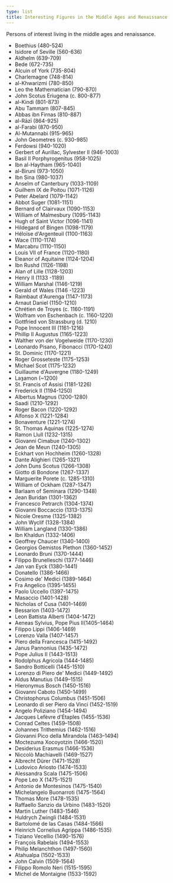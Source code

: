 ```yaml
---
type: list
title: Interesting Figures in the Middle Ages and Renaissance
---
```

Persons of interest living in the middle ages and renaissance.

- Boethius (480-524)
- Isidore of Seville (560-636)
- Aldhelm (639-709)
- Bede (672-735)
- Alcuin of York (735-804)
- Charlemagne (748-814)
- al-Khwarizmi (780-850)
- Leo the Mathematician (790-870)
- John Scotus Eriugena (c. 800-877)
- al-Kindi (801-873)
- Abu Tammam (807-845)
- Abbas ibn Firnas (810-887)
- al-Rāzī (864-925)
- al-Farabi (870-950)
- Al-Mutannabi (915-965)
- John Geometres (c. 930-985)
- Ferdowsi (940-1020)
- Gerbert of Aurillac, Sylvester II (946-1003)
- Basil II Porphyrogenitus (958-1025)
- Ibn al-Haytham (965-1040)
- al-Biruni (973-1050)
- Ibn Sina (980-1037)
- Anselm of Canterbury (1033-1109)
- Guilhem IX de Poitou (1071-1126)
- Peter Abelard (1079-1142)
- Abbot Suger (1081-1151)
- Bernard of Clairvaux (1090-1153)
- William of Malmesbury (1095-1143)
- Hugh of Saint Victor (1096-1141)
- Hildegard of Bingen (1098-1179)
- Héloïse d'Argenteuil (1100-1163)
- Wace (1110-1174)
- Marcabru (1110-1150)
- Louis VII of France (1120-1180)
- Eleanor of Aquitaine (1124-1204)
- Ibn Rushd (1126-1198)
- Alan of Lille (1128-1203)
- Henry II (1133 -1189)
- William Marshal (1146-1219)
- Gerald of Wales (1146 -1223)
- Raimbaut d'Aurenga (1147-1173)
- Arnaut Daniel (1150-1210)
- Chrétien de Troyes (c. 1160-1191)
- Wolfram von Eschenbach (c. 1160-1220)
- Gottfried von Strassburg (d. 1210)
- Pope Innocent III (1161-1216)
- Phillip II Augustus (1165-1223)
- Walther von der Vogelweide (1170-1230)
- Leonardo Pisano, Fibonacci (1170-1240)
- St. Dominic (1170-1221)
- Roger Grosseteste (1175-1253)
- Michael Scot (1175-1232)
- Guillaume d'Auvergne (1180-1249)
- Laȝamon (~1200)
- St. Francis of Assisi (1181-1226)
- Frederick II (1194-1250)
- Albertus Magnus (1200-1280)
- Saadi (1210-1292)
- Roger Bacon (1220-1292)
- Alfonso X (1221-1284)
- Bonaventure (1221-1274)
- St. Thomas Aquinas (1225-1274)
- Ramon Llull (1232-1315)
- Giovanni Cimabue (1240-1302)
- Jean de Meun (1240-1305)
- Eckhart von Hochheim (1260-1328)
- Dante Alighieri (1265-1321)
- John Duns Scotus (1266-1308)
- Giotto di Bondone (1267-1337)
- Marguerite Porete (c. 1285-1310)
- William of Ockham (1287-1347)
- Barlaam of Seminara (1290-1348) 
- Jean Buridan (1301-1362) 
- Francesco Petrarch (1304-1374) 
- Giovanni Boccaccio (1313-1375) 
- Nicole Oresme (1325-1382) 
- John Wyclif (1328-1384) 
- William Langland (1330-1386) 
- Ibn Khaldun (1332-1406) 
- Geoffrey Chaucer (1340-1400) 
- Georgios Gemistos Plethon (1360-1452) 
- Leonardo Bruni (1370-1444) 
- Filippo Brunelleschi (1377-1446) 
- Jan van Eyck (1380-1441) 
- Donatello (1386-1466) 
- Cosimo de' Medici (1389-1464) 
- Fra Angelico (1395-1455) 
- Paolo Uccello (1397-1475) 
- Masaccio (1401-1428) 
- Nicholas of Cusa (1401–1469) 
- Bessarion (1403-1472) 
- Leon Battista Alberti (1404-1472) 
- Aeneas Sylvius, Pope Pius II(1405–1464) 
- Filippo Lippi (1406-1469) 
- Lorenzo Valla (1407-1457) 
- Piero della Francesca (1415-1492) 
- Janus Pannonius (1435-1472) 
- Pope Julius II (1443-1513) 
- Rodolphus Agricola (1444-1485) 
- Sandro Botticelli (1445-1510) 
- Lorenzo di Piero de' Medici (1449-1492) 
- Aldus Manutius (1449–1515) 
- Hieronymus Bosch (1450-1516) 
- Giovanni Caboto (1450-1499) 
- Christophorus Columbus (1451-1506) 
- Leonardo di ser Piero da Vinci (1452-1519) 
- Angelo Poliziano (1454-1494) 
- Jacques Lefèvre d'Étaples (1455-1536) 
- Conrad Celtes (1459–1508) 
- Johannes Trithemius (1462-1516) 
- Giovanni Pico della Mirandola (1463–1494) 
- Moctezuma Xocoyotzin (1466-1520) 
- Desiderius Erasmus (1466-1536) 
- Niccolò Machiavelli (1469-1527) 
- Albrecht Dürer (1471-1528) 
- Ludovico Ariosto (1474–1533) 
- Alessandra Scala (1475-1506) 
- Pope Leo X (1475-1521) 
- Antonio de Montesinos (1475-1540) 
- Michelangelo Buonarroti (1475-1564) 
- Thomas More (1478-1535) 
- Raffaello Sanzio da Urbino (1483-1520) 
- Martin Luther (1483-1546) 
- Huldrych Zwingli (1484-1531) 
- Bartolomé de las Casas (1484-1566) 
- Heinrich Cornelius Agrippa (1486-1535) 
- Tiziano Vecellio (1490-1576) 
- François Rabelais (1494-1553) 
- Philip Melanchthon (1497-1560) 
- Atahualpa (1502-1533) 
- John Calvin (1509-1564) 
- Filippo Romolo Neri (1515-1595) 
- Michel de Montaigne (1533-1592)